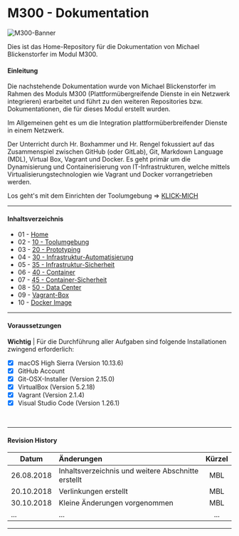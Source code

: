 M300 - Dokumentation
======


![M300-Banner](https://raw.githubusercontent.com/TacoNaco47/M300/master/images/Banner_M300_GitHub-Repository.png)

Dies ist das Home-Repository für die Dokumentation von Michael Blickenstorfer im Modul M300.

#### Einleitung

Die nachstehende Dokumentation wurde von Michael Blickenstorfer im Rahmen des Moduls M300 (Plattformübergreifende Dienste in ein Netzwerk integrieren) erarbeitet und führt zu den weiteren Repositories bzw. Dokumentationen, die für dieses Modul erstellt wurden.

Im Allgemeinen geht es um die Integration plattformüberbreifender Dienste in einem Netzwerk. 

Der Unterricht durch Hr. Boxhammer und Hr. Rengel fokussiert auf das Zusammenspiel zwischen GitHub (oder GitLab), Git, Markdown Language (MDL), Virtual Box, Vagrant und Docker. Es geht primär um die Dynamisierung und Containerisierung von IT-Infrastrukturen, welche mittels Virtualisierungstechnologien wie Vagrant und Docker vorrangetrieben werden.

Los geht's mit dem Einrichten der Toolumgebung ⇒ [KLICK-MICH](https://github.com/TacoNaco47/M300_10_Toolumgebung)

___
#### Inhaltsverzeichnis
* 01 - [Home](https://github.com/TacoNaco47/M300)
* 02 - [10 - Toolumgebung](https://github.com/TacoNaco47/M300_10_Toolumgebung)
* 03 - [20 - Prototyping](https://github.com/TacoNaco47/M300_20_Prototyping)
* 04 - [30 - Infrastruktur-Automatisierung](https://github.com/TacoNaco47/M300_30_Infrastruktur-Automatisierung)
* 05 - [35 - Infrastruktur-Sicherheit](https://github.com/TacoNaco47/M300_35_Infrastruktur-Sicherheit)
* 06 - [40 - Container](https://github.com/TacoNaco47/M300_40_Container)
* 07 - [45 - Container-Sicherheit](https://github.com/TacoNaco47/M300_45_Container-Sicherheit)
* 08 - [50 - Data Center](https://github.com/TacoNaco47/M300_50_Data_Center)
* 09 - [Vagrant-Box](https://github.com/TacoNaco47/M300_Vagrant_Box)
* 10 - [Docker Image](https://github.com/TacoNaco47/M300_Docker_Image)
___


#### Voraussetzungen
**Wichtig** | Für die Durchführung aller Aufgaben sind folgende Installationen zwingend erforderlich:

* [X] macOS High Sierra (Version 10.13.6)
* [X] GitHub Account
* [X] Git-OSX-Installer (Version 2.15.0)
* [X] VirtualBox (Version 5.2.18)
* [X] Vagrant (Version 2.1.4)
* [X] Visual Studio Code (Version 1.26.1)

<br>

___
#### Revision History

| Datum         | Änderungen                                                                         |  Kürzel  |
| ------------- |:-----------------------------------------------------------------------------------| :------: |
| 26.08.2018    | Inhaltsverzeichnis und weitere Abschnitte erstellt                                 |    MBL   |
| 20.10.2018    | Verlinkungen erstellt                                                              |    MBL   |
| 30.10.2018    | Kleine Änderungen vorgenommen                                                      |    MBL   |
|      ...      | ...                                                                                |    ...   |



___

